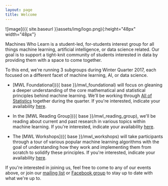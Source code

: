 ```yaml
---
layout: page
title: Welcome
---
```


![image]({{ site.baseurl }}assets/img/logo.png){:height="48px" width="48px"}

Machines Who Learn is a student-led, for-students interest group for all things
machine learning, artificial intelligence, or data science related. Our goal is
to support a tight-knit community of students interested in data by providing
them with a space to come together.

To this end, we're running 3 subgroups during Winter Quarter 2017, each focused
on a different facet of machine learning, AI, or data science.

- [MWL Foundational]({{ base }}/mwl_foundational) will focus on gleaning a
deeper understanding of the core mathematical and statistical principles behind
machine learning. We'll be working through
[All of Statistics](http://www.stat.cmu.edu/~larry/all-of-statistics/) together
during the quarter. If you're interested, indicate your availability
[here](http://when2meet.com/?5933343-yXAqa).

- In the [MWL Reading Group]({{ base }}/mwl_reading_group), we'll be reading
  about current and past research in various topics within machine learning. If
  you're interested, indicate your availability
  [here](http://www.when2meet.com/?5933347-woiWe).

- The [MWL Workshops]({{ base }}/mwl_workshops) will take participants through a
  tour of various popular machine learning algorithms with the goal of
  understanding how they work and implementing them from scratch to solidify
  these principles. If you're interested, indicate your availability
  [here](http://www.when2meet.com/?5933344-NiEP3).

If you're interested in joining us, feel free to come to any of our events
above, or join our [mailing list](https://groups.google.com/forum/#!forum/machines-who-learn/join) or
[Facebook group](https://www.facebook.com/groups/MachinesWhoLearn) to stay up to
date with what we're up to.
